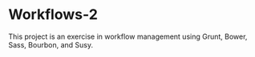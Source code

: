 # Workflows-2
This project is an exercise in workflow management using Grunt, Bower, Sass, Bourbon, and Susy.
